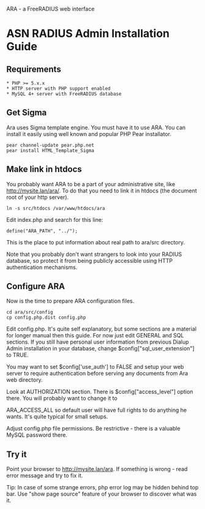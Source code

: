ARA - a FreeRADIUS web interface

ASN RADIUS Admin Installation Guide
====================================

Requirements
------------

    * PHP >= 5.x.x
    * HTTP server with PHP support enabled
    * MySQL 4+ server with FreeRADIUS database

Get Sigma
---------

Ara uses Sigma template engine. You must have it to use ARA. You can install it
easily using well known and popular PHP Pear installator.

    pear channel-update pear.php.net
    pear install HTML_Template_Sigma

Make link in htdocs
-------------------

You probably want ARA to be a part of your administrative site, like
http://mysite.lan/ara/. To do that you need to link it in htdocs (the
document root of your http server).

    ln -s src/htdocs /var/www/htdocs/ara

Edit index.php and search for this line:

    define("ARA_PATH", "../");

This is the place to put information about real path to ara/src directory.

Note that you probably don't want strangers to look into your RADIUS database,
so protect it from being publicly accessible using HTTP authentication
mechanisms.

Configure ARA
-------------

Now is the time to prepare ARA configuration files.

    cd ara/src/config
    cp config.php.dist config.php

Edit config.php. It's quite self explanatory, but some sections are a material
for longer manual then this guide. For now just edit GENERAL and SQL sections.
If you still have personal user information from previous Dialup Admin
installation in your database, change $config["sql_user_extension"] to
TRUE.

You may want to set $config['use_auth'] to FALSE and setup your web
server to require authentication before serving any documents from Ara web
directory.

Look at AUTHORIZATION section. There is $config["access_level"] option there.
You will probably want to change it to

ARA_ACCESS_ALL so default user will have full rights to do anything he wants.
It's quite typical for small setups.

Adjust config.php file permissions. Be restrictive - there is a valuable MySQL
password there.

Try it
------

Point your browser to http://mysite.lan/ara. If something is wrong - read
error message and try to fix it.

Tip: In case of some strange errors, php error log may be hidden behind top bar.
Use "show page source" feature of your browser to discover what was it.
